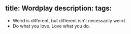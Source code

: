 title: Wordplay
description:
tags:
---

- Weird is different, but different isn't necessarily weird.
- Do what you love. Love what you do.
